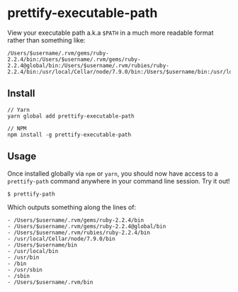 # prettify-executable-path
View your executable path a.k.a `$PATH` in a much more readable format rather than something like:
```
/Users/$username/.rvm/gems/ruby-2.2.4/bin:/Users/$username/.rvm/gems/ruby-2.2.4@global/bin:/Users/$username/.rvm/rubies/ruby-2.2.4/bin:/usr/local/Cellar/node/7.9.0/bin:/Users/$username/bin:/usr/local/bin:/usr/bin:/bin:/usr/sbin:/sbin:/Users/$username/.composer/vendor/bin:/Users/$username/.rvm/bin
```

## Install

```
// Yarn
yarn global add prettify-executable-path

// NPM
npm install -g prettify-executable-path
```

## Usage
Once installed globally via `npm` or `yarn`, you should now have access to a `prettify-path` command anywhere in your command line session.
Try it out!
```
$ prettify-path
```

Which outputs something along the lines of:

```
- /Users/$username/.rvm/gems/ruby-2.2.4/bin
- /Users/$username/.rvm/gems/ruby-2.2.4@global/bin
- /Users/$username/.rvm/rubies/ruby-2.2.4/bin
- /usr/local/Cellar/node/7.9.0/bin
- /Users/$username/bin
- /usr/local/bin
- /usr/bin
- /bin
- /usr/sbin
- /sbin
- /Users/$username/.rvm/bin
```
